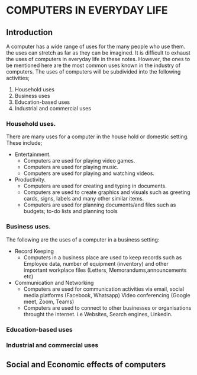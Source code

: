 # COMPUTERS IN EVERYDAY LIFE
## Introduction
A computer has a wide range of uses for the many people who use them. the uses can stretch as far as they can be imagined. It is difficult to exhaust the uses of computers in everyday life in these notes. However, the ones to be mentioned here are the most common uses known in the industry of computers. The uses of computers will be subdivided into the following activities;
1. Household uses
2. Business uses
3. Education-based uses
4. Industrial and commercial uses

### Household uses.
There are many uses for a computer in the house hold or domestic setting. These include;
- Entertainment.
    - Computers are used for playing video games.
    - Computers are used for playing music.
    - Computers are used for playing and watching videos.
- Productivity.
    - Computers are used for creating and typing in documents.
    - Computers are used to create graphics and visuals such as greeting cards, signs, labels and many other similar items.
    - Computers are used for planning documents/and files such as budgets; to-do lists and planning tools

### Business uses.
The following are the uses of a computer in a business setting:
- Record Keeping
    - Computers in a business place are used to keep records such as Employee data, number of equipment (inventory) and other important workplace files (Letters, Memorandums,announcements etc)
- Communication and Networking
    - Computers are used for communication activities via email, social media platforms (Facebook, Whatsapp) Video conferencing (Google meet, Zoom, Teams)
    - Computers are used to connect to other businesses or organisations throught the internet. i.e Websites, Search engines, Linkedin.

### Education-based uses
### Industrial and commercial uses

## Social and Economic effects of computers
